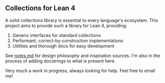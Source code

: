 Collections for Lean 4
---

A solid collections library is essential to every language's ecosystem. This project aims to provide such a library for Lean 4, providing:
1. Generic interfaces for standard collections
2. Performant, correct-by-construction implementations
3. Utilities and thorough docs for easy development

See [notes.md](notes.md) for design philosophy and inspiration sources. I'm also in the process of adding docstrings to what is present here.

Very much a work in progress, always looking for help. Feel free to email me!